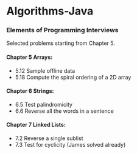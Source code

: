 # Algorithms-Java

### Elements of Programming Interviews
Selected problems starting from Chapter 5.

#### Chapter 5 Arrays:
- 5.12 Sample offline data
- 5.18 Compute the spiral ordering of a 2D array

#### Chapter 6 Strings:
- 6.5 Test palindromicity
- 6.6 Reverse all the words in a sentence

#### Chapter 7 Linked Lists:
- 7.2 Reverse a single sublist
- 7.3 Test for cyclicity (James solved already)
